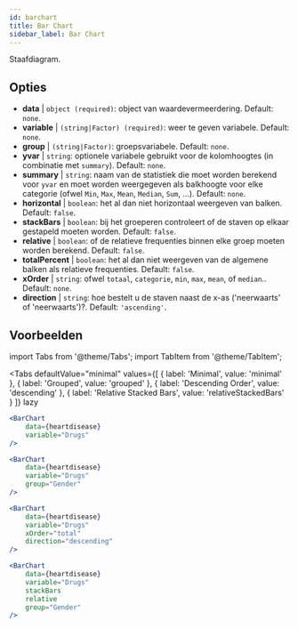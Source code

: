 ```yaml
---
id: barchart
title: Bar Chart
sidebar_label: Bar Chart
---
```


Staafdiagram.

## Opties

* __data__ | `object (required)`: object van waardevermeerdering. Default: `none`.
* __variable__ | `(string|Factor) (required)`: weer te geven variabele. Default: `none`.
* __group__ | `(string|Factor)`: groepsvariabele. Default: `none`.
* __yvar__ | `string`: optionele variabele gebruikt voor de kolomhoogtes (in combinatie met `summary`). Default: `none`.
* __summary__ | `string`: naam van de statistiek die moet worden berekend voor `yvar` en moet worden weergegeven als balkhoogte voor elke categorie (ofwel `Min`, `Max`, `Mean`, `Median`, `Sum`, ...). Default: `none`.
* __horizontal__ | `boolean`: het al dan niet horizontaal weergeven van balken. Default: `false`.
* __stackBars__ | `boolean`: bij het groeperen controleert of de staven op elkaar gestapeld moeten worden. Default: `false`.
* __relative__ | `boolean`: of de relatieve frequenties binnen elke groep moeten worden berekend. Default: `false`.
* __totalPercent__ | `boolean`: het al dan niet weergeven van de algemene balken als relatieve frequenties. Default: `false`.
* __xOrder__ | `string`: ofwel `totaal`, `categorie`, `min`, `max`, `mean`, of `median`.. Default: `none`.
* __direction__ | `string`: hoe bestelt u de staven naast de x-as ('neerwaarts' of 'neerwaarts')?. Default: `'ascending'`.


## Voorbeelden

import Tabs from '@theme/Tabs';
import TabItem from '@theme/TabItem';

<Tabs
    defaultValue="minimal"
    values={[
        { label: 'Minimal', value: 'minimal' },
        { label: 'Grouped', value: 'grouped' },
        { label: 'Descending Order', value: 'descending' },
        { label: 'Relative Stacked Bars', value: 'relativeStackedBars' }
    ]}
    lazy
>

<TabItem value="minimal">

```jsx live
<BarChart 
    data={heartdisease} 
    variable="Drugs"
/>
```
</TabItem>

<TabItem value="grouped">

```jsx live
<BarChart 
    data={heartdisease} 
    variable="Drugs"
    group="Gender"
/>
```

</TabItem>

<TabItem value="descending">

```jsx live
<BarChart 
    data={heartdisease} 
    variable="Drugs"
    xOrder="total"
    direction="descending"
/>
```
</TabItem>

<TabItem value="relativeStackedBars">

```jsx live
<BarChart 
    data={heartdisease} 
    variable="Drugs"
    stackBars
    relative
    group="Gender"
/>
```
</TabItem>

</Tabs>
